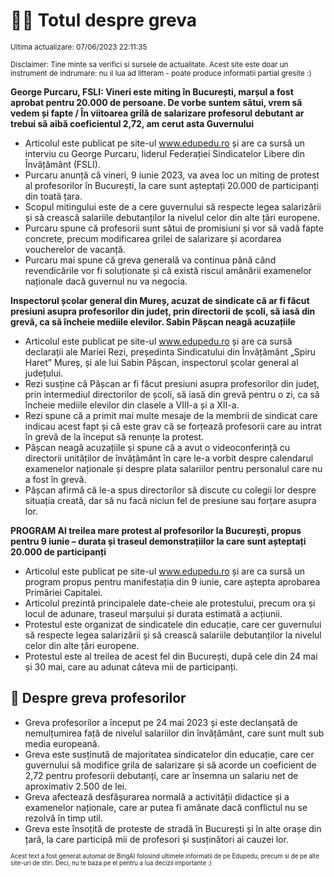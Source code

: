 # 👩‍🏫 Totul despre greva
<sub>Ultima actualizare: 07/06/2023 22:11:35</sub>

<sub>Disclaimer: Tine minte sa verifici si sursele de actualitate. Acest site este doar un instrument de indrumare: nu il lua ad litteram - poate produce informatii partial gresite :)</sub>

**George Purcaru, FSLI: Vineri este miting în București, marșul a fost aprobat pentru 20.000 de persoane. De vorbe suntem sătui, vrem să vedem și fapte / În viitoarea grilă de salarizare profesorul debutant ar trebui să aibă coeficientul 2,72, am cerut asta Guvernului**

- Articolul este publicat pe site-ul www.edupedu.ro și are ca sursă un interviu cu George Purcaru, liderul Federației Sindicatelor Libere din Învățământ (FSLI).
- Purcaru anunță că vineri, 9 iunie 2023, va avea loc un miting de protest al profesorilor în București, la care sunt așteptați 20.000 de participanți din toată țara.
- Scopul mitingului este de a cere guvernului să respecte legea salarizării și să crească salariile debutanților la nivelul celor din alte țări europene.
- Purcaru spune că profesorii sunt sătui de promisiuni și vor să vadă fapte concrete, precum modificarea grilei de salarizare și acordarea voucherelor de vacanță.
- Purcaru mai spune că greva generală va continua până când revendicările vor fi soluționate și că există riscul amânării examenelor naționale dacă guvernul nu va negocia.

**Inspectorul școlar general din Mureș, acuzat de sindicate că ar fi făcut presiuni asupra profesorilor din județ, prin directorii de școli, să iasă din grevă, ca să încheie mediile elevilor. Sabin Pășcan neagă acuzațiile**

- Articolul este publicat pe site-ul www.edupedu.ro și are ca sursă declarații ale Mariei Rezi, președinta Sindicatului din Învățământ „Spiru Haret” Mureș, și ale lui Sabin Pășcan, inspectorul școlar general al județului.
- Rezi susține că Pășcan ar fi făcut presiuni asupra profesorilor din județ, prin intermediul directorilor de școli, să iasă din grevă pentru o zi, ca să încheie mediile elevilor din clasele a VIII-a și a XII-a.
- Rezi spune că a primit mai multe mesaje de la membrii de sindicat care indicau acest fapt și că este grav că se forțează profesorii care au intrat în grevă de la început să renunțe la protest.
- Pășcan neagă acuzațiile și spune că a avut o videoconferință cu directorii unităților de învățământ în care le-a vorbit despre calendarul examenelor naționale și despre plata salariilor pentru personalul care nu a fost în grevă.
- Pășcan afirmă că le-a spus directorilor să discute cu colegii lor despre situația creată, dar să nu facă niciun fel de presiune sau forțare asupra lor.

**PROGRAM Al treilea mare protest al profesorilor la București, propus pentru 9 iunie – durata și traseul demonstrațiilor la care sunt așteptați 20.000 de participanți**

- Articolul este publicat pe site-ul www.edupedu.ro și are ca sursă un program propus pentru manifestația din 9 iunie, care aștepta aprobarea Primăriei Capitalei.
- Articolul prezintă principalele date-cheie ale protestului, precum ora și locul de adunare, traseul marșului și durata estimată a acțiunii.
- Protestul este organizat de sindicatele din educație, care cer guvernului să respecte legea salarizării și să crească salariile debutanților la nivelul celor din alte țări europene.
- Protestul este al treilea de acest fel din București, după cele din 24 mai și 30 mai, care au adunat câteva mii de participanți.

## 🏫 Despre greva profesorilor

- Greva profesorilor a început pe 24 mai 2023 și este declanșată de nemulțumirea față de nivelul salariilor din învățământ, care sunt mult sub media europeană.
- Greva este susținută de majoritatea sindicatelor din educație, care cer guvernului să modifice grila de salarizare și să acorde un coeficient de 2,72 pentru profesorii debutanți, care ar însemna un salariu net de aproximativ 2.500 de lei.
- Greva afectează desfășurarea normală a activității didactice și a examenelor naționale, care ar putea fi amânate dacă conflictul nu se rezolvă în timp util.
- Greva este însoțită de proteste de stradă în București și în alte orașe din țară, la care participă mii de profesori și susținători ai cauzei lor.


<sub><sub>Acest text a fost generat automat de BingAI folosind ultimele informatii de pe Edupedu, precum si de pe alte site-uri de stiri. Deci, nu te baza pe el pentru a lua decizii importante :)</sub></sub>